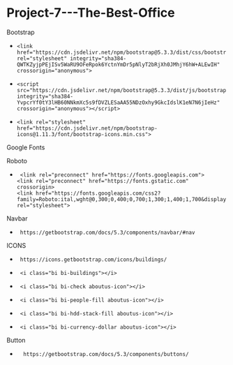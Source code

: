 # Project-7---The-Best-Office
Bootstrap 
+     <link href="https://cdn.jsdelivr.net/npm/bootstrap@5.3.3/dist/css/bootstrap.min.css" rel="stylesheet" integrity="sha384-QWTKZyjpPEjISv5WaRU9OFeRpok6YctnYmDr5pNlyT2bRjXh0JMhjY6hW+ALEwIH" crossorigin="anonymous">
+     <script src="https://cdn.jsdelivr.net/npm/bootstrap@5.3.3/dist/js/bootstrap.bundle.min.js" integrity="sha384-YvpcrYf0tY3lHB60NNkmXc5s9fDVZLESaAA55NDzOxhy9GkcIdslK1eN7N6jIeHz" crossorigin="anonymous"></script>
+     <link rel="stylesheet" href="https://cdn.jsdelivr.net/npm/bootstrap-icons@1.11.3/font/bootstrap-icons.min.css">
Google Fonts

Roboto
+      <link rel="preconnect" href="https://fonts.googleapis.com">
      <link rel="preconnect" href="https://fonts.gstatic.com" crossorigin>
      <link href="https://fonts.googleapis.com/css2?family=Roboto:ital,wght@0,300;0,400;0,700;1,300;1,400;1,700&display=swap" rel="stylesheet">
Navbar
+      https://getbootstrap.com/docs/5.3/components/navbar/#nav
ICONS
+      https://icons.getbootstrap.com/icons/buildings/
+      <i class="bi bi-buildings"></i>
+      <i class="bi bi-check aboutus-icon"></i>
+      <i class="bi bi-people-fill aboutus-icon"></i>
+      <i class="bi bi-hdd-stack-fill aboutus-icon"></i>
+      <i class="bi bi-currency-dollar aboutus-icon"></i>
Button
+       https://getbootstrap.com/docs/5.3/components/buttons/

